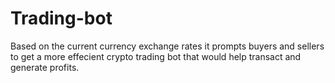 # Trading-bot
Based on the current currency exchange rates it prompts buyers and sellers to get a more effecient crypto trading bot that would help transact and  generate profits. 
